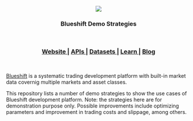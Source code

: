 <p align="center">
  <a href="https://blueshift.quantinsti.com/"><img align="center" src="https://blueshift.quantinsti.com/static/img/landing/blueshift-logo.svg"></a>
</p>

<h3 align="center">Blueshift Demo Strategies</h3>

<br>

<div align="center">
  <h3>
    <a href="https://blueshift.quantinsti.com">
      Website
    </a>
    <span> | </span>
    <a href="https://blueshift.quantinsti.com/api-docs/introduction.html">
      APIs
    </a>
    <span> | </span>
    <a href="https://blueshift.quantinsti.com/docs/dataset">
      Datasets
    </a>
    <span> | </span>
    <a href="https://quantra.quantinsti.com/courses">
      Learn
    </a>
    <span> | </span>
    <a href="https://www.quantinsti.com/blog/">
      Blog
    </a>
  </h3>
</div>

<br/>

[Blueshift](https://blueshift.quantinsti.com/) is a systematic trading development platform with built-in market data covernig multiple markets and asset classes.

This repository lists a number of demo strategies to show the use cases of Blueshift development platform. Note: the strategies here are for demonstration purpose only. Possible improvements include optimizing parameters and improvement in trading costs and slippage, among others.
